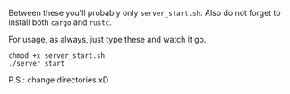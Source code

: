 Between these you'll probably only `server_start.sh`.
Also do not forget to install both `cargo` and `rustc`.

For usage, as always, just type these and watch it go.
```
chmod +x server_start.sh
./server_start
``` 

P.S.: change directories xD
